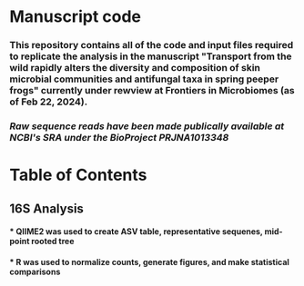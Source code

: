 # Manuscript code

### This repository contains all of the code and input files required to replicate the analysis in the manuscript "Transport from the wild rapidly alters the diversity and composition of skin microbial communities and antifungal taxa in spring peeper frogs" currently under rewview at Frontiers in Microbiomes (as of Feb 22, 2024).



### *Raw sequence reads have been made publically available at NCBI's SRA under the BioProject PRJNA1013348*


# Table of Contents
## 16S Analysis
#### * QIIME2 was used to create ASV table, representative sequenes, mid-point rooted tree
#### * R was used to normalize counts, generate figures, and make statistical comparisons
